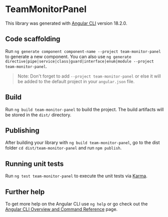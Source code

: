 # TeamMonitorPanel

This library was generated with [Angular CLI](https://github.com/angular/angular-cli) version 18.2.0.

## Code scaffolding

Run `ng generate component component-name --project team-monitor-panel` to generate a new component. You can also use `ng generate directive|pipe|service|class|guard|interface|enum|module --project team-monitor-panel`.
> Note: Don't forget to add `--project team-monitor-panel` or else it will be added to the default project in your `angular.json` file. 

## Build

Run `ng build team-monitor-panel` to build the project. The build artifacts will be stored in the `dist/` directory.

## Publishing

After building your library with `ng build team-monitor-panel`, go to the dist folder `cd dist/team-monitor-panel` and run `npm publish`.

## Running unit tests

Run `ng test team-monitor-panel` to execute the unit tests via [Karma](https://karma-runner.github.io).

## Further help

To get more help on the Angular CLI use `ng help` or go check out the [Angular CLI Overview and Command Reference](https://angular.dev/tools/cli) page.
